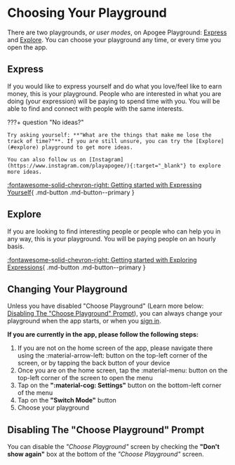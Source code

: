 # Choosing Your Playground

There are two playgrounds, *or user modes*, on Apogee Playground: [Express](#express) and [Explore](#explore). You can choose your playground any time, or every time you open the app.

## Express

If you would like to express yourself and do what you love/feel like to earn money, this is your playground. People who are interested in what you are doing (your expression) will be paying to spend time with you. You will be able to find and connect with people with the same interests.

???+ question "No ideas?"

    Try asking yourself: **"What are the things that make me lose the track of time?"**. If you are still unsure, you can try the [Explore](#explore) playground to get more ideas. 

    You can also follow us on [Instagram](https://www.instagram.com/playapogee/){:target="_blank"} to explore more ideas.

[:fontawesome-solid-chevron-right: Getting started with Expressing Yourself](Expressing_Yourself/index.en.md){ .md-button .md-button--primary }

## Explore

If you are looking to find interesting people or people who can help you in any way, this is your playground. You will be paying people on an hourly basis.

[:fontawesome-solid-chevron-right: Getting started with Exploring Expressions](Exploring_Expressions/index.en.md){ .md-button .md-button--primary }

## Changing Your Playground

Unless you have disabled "Choose Playground" (Learn more below: [Disabling The "Choose Playground" Prompt](#disabling-the-choose-playground-prompt)), you can always change your playground when the app starts, or when you [sign in](signin.en.md).

**If you are currently in the app, please follow the following steps:**

1. If you are not on the home screen of the app, please navigate there using the :material-arrow-left: button on the top-left corner of the screen, or by tapping the back button of your device
2. Once you are on the home screen, tap the :material-menu: button on the top-left corner of the screen to open the menu
3. Tap on the **":material-cog: Settings"** button on the bottom-left corner of the menu
4. Tap on the **"Switch Mode"** button
5. Choose your playground

## Disabling The "Choose Playground" Prompt

You can disable the *"Choose Playground"* screen by checking the **"Don't show again"** box at the bottom of the *"Choose Playground"* screen.
